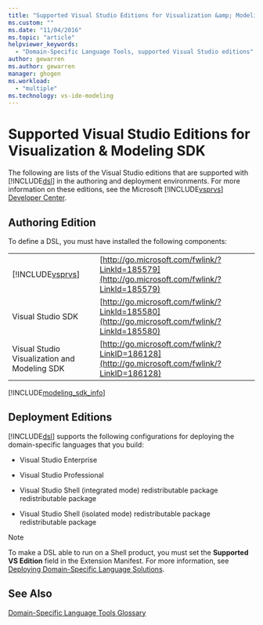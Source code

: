 ```yaml
---
title: "Supported Visual Studio Editions for Visualization &amp; Modeling SDK | Microsoft Docs"
ms.custom: ""
ms.date: "11/04/2016"
ms.topic: "article"
helpviewer_keywords: 
  - "Domain-Specific Language Tools, supported Visual Studio editions"
author: gewarren
ms.author: gewarren
manager: ghogen
ms.workload: 
  - "multiple"
ms.technology: vs-ide-modeling
---
```

# Supported Visual Studio Editions for Visualization &amp; Modeling SDK
The following are lists of the Visual Studio editions that are supported with [!INCLUDE[dsl](../modeling/includes/dsl_md.md)] in the authoring and deployment environments. For more information on these editions, see the Microsoft [!INCLUDE[vsprvs](../code-quality/includes/vsprvs_md.md)] [Developer Center](http://go.microsoft.com/fwlink/?LinkId=75628).  
  
## Authoring Edition  
 To define a DSL, you must have installed the following components:  
  
|||  
|-|-|  
|[!INCLUDE[vsprvs](../code-quality/includes/vsprvs_md.md)]|[http://go.microsoft.com/fwlink/?LinkId=185579](http://go.microsoft.com/fwlink/?LinkId=185579)|  
|Visual Studio SDK|[http://go.microsoft.com/fwlink/?LinkId=185580](http://go.microsoft.com/fwlink/?LinkId=185580)|  
|Visual Studio Visualization and Modeling SDK|[http://go.microsoft.com/fwlink/?LinkID=186128](http://go.microsoft.com/fwlink/?LinkID=186128)|  

[!INCLUDE[modeling_sdk_info](includes/modeling_sdk_info.md)]
  
## Deployment Editions  
 [!INCLUDE[dsl](../modeling/includes/dsl_md.md)] supports the following configurations for deploying the domain-specific languages that you build:  
  
-   Visual Studio Enterprise  
  
-   Visual Studio Professional  
  
-   Visual Studio Shell (integrated mode) redistributable package redistributable package  
  
-   Visual Studio Shell (isolated mode) redistributable package redistributable package  
  
> [!NOTE]
>  To make a DSL able to run on a Shell product, you must set the **Supported VS Edition** field in the Extension Manifest. For more information, see [Deploying Domain-Specific Language Solutions](../modeling/deploying-domain-specific-language-solutions.md).  
  
## See Also  
 [Domain-Specific Language Tools Glossary](http://msdn.microsoft.com/ca5e84cb-a315-465c-be24-76aa3df276aa)
